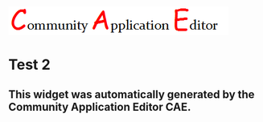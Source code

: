 ![CAE](https://github.com/PhilCAEOrg/frontendComponent-201/blob/gh-pages/img/logo.png)  

Test 2
===================


This widget was automatically generated by the Community Application Editor CAE.  
---------------
